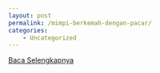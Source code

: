```yaml
---
layout: post
permalink: /mimpi-berkemah-dengan-pacar/
categories:
    - Uncategorized
---
```


[Baca Selengkapnya](/05)
